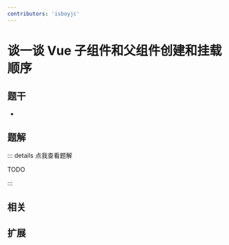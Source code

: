 ```yaml
---
contributors: 'isboyjc'
---
```


# 谈一谈 Vue 子组件和父组件创建和挂载顺序


## 题干

- 



## 题解

::: details 点我查看题解

  TODO

:::



## 相关



## 扩展
